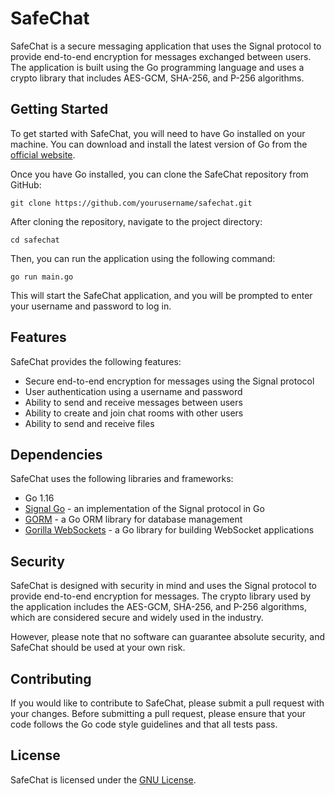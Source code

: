 # SafeChat

SafeChat is a secure messaging application that uses the Signal protocol to provide end-to-end encryption for messages exchanged between users. The application is built using the Go programming language and uses a crypto library that includes AES-GCM, SHA-256, and P-256 algorithms.

## Getting Started

To get started with SafeChat, you will need to have Go installed on your machine. You can download and install the latest version of Go from the [official website](https://golang.org/dl/).

Once you have Go installed, you can clone the SafeChat repository from GitHub:

``` git clone https://github.com/yourusername/safechat.git ```


After cloning the repository, navigate to the project directory:

```cd safechat```

Then, you can run the application using the following command:

```go run main.go```


This will start the SafeChat application, and you will be prompted to enter your username and password to log in.

## Features

SafeChat provides the following features:

- Secure end-to-end encryption for messages using the Signal protocol
- User authentication using a username and password
- Ability to send and receive messages between users
- Ability to create and join chat rooms with other users
- Ability to send and receive files

## Dependencies

SafeChat uses the following libraries and frameworks:

- Go 1.16
- [Signal Go](https://github.com/bbernhard/signal-go) - an implementation of the Signal protocol in Go
- [GORM](https://gorm.io/) - a Go ORM library for database management
- [Gorilla WebSockets](https://github.com/gorilla/websocket) - a Go library for building WebSocket applications

## Security

SafeChat is designed with security in mind and uses the Signal protocol to provide end-to-end encryption for messages. The crypto library used by the application includes the AES-GCM, SHA-256, and P-256 algorithms, which are considered secure and widely used in the industry.

However, please note that no software can guarantee absolute security, and SafeChat should be used at your own risk.

## Contributing

If you would like to contribute to SafeChat, please submit a pull request with your changes. Before submitting a pull request, please ensure that your code follows the Go code style guidelines and that all tests pass.

## License

SafeChat is licensed under the [GNU License](LICENSE).
